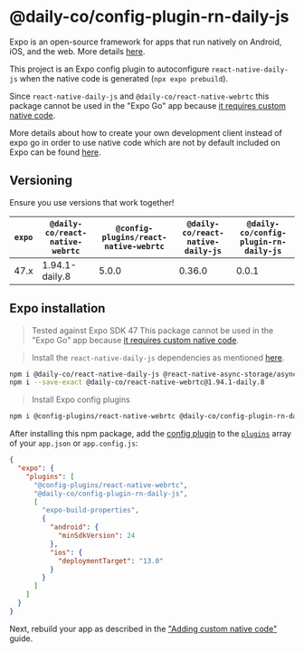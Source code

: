 # @daily-co/config-plugin-rn-daily-js

Expo is an open-source framework for apps that run natively on Android, iOS, and the web. More details [here](https://docs.expo.dev/introduction/expo/).

This project is an Expo config plugin to autoconfigure `react-native-daily-js` when the native code is generated (`npx expo prebuild`).

Since `react-native-daily-js` and `@daily-co/react-native-webrtc` this package cannot be used in the "Expo Go" app because [it requires custom native code](https://docs.expo.io/workflow/customizing/). 

More details about how to create your own development client instead of expo go in order to use native code which are not by default included on Expo can be found [here](https://docs.expo.dev/development/introduction/).

## Versioning

Ensure you use versions that work together!

| `expo` | `@daily-co/react-native-webrtc` | `@config-plugins/react-native-webrtc` | `@daily-co/react-native-daily-js` |`@daily-co/config-plugin-rn-daily-js` |
|--------|---------------------------------|---------------------------------------| --------------------------------- |------------------------------------- |
| 47.x   | 1.94.1-daily.8                  | 5.0.0                                 | 0.36.0                            |0.0.1                                 |


## Expo installation

> Tested against Expo SDK 47
> This package cannot be used in the "Expo Go" app because [it requires custom native code](https://docs.expo.io/workflow/customizing/).

> Install the `react-native-daily-js` dependencies as mentioned [here](https://github.com/daily-co/react-native-daily-js#installation).
```sh
npm i @daily-co/react-native-daily-js @react-native-async-storage/async-storage@^1.15.7 react-native-background-timer@^2.3.1
npm i --save-exact @daily-co/react-native-webrtc@1.94.1-daily.8
```

> Install Expo config plugins
```sh
npm i @config-plugins/react-native-webrtc @daily-co/config-plugin-rn-daily-js
```

After installing this npm package, add the [config plugin](https://docs.expo.io/guides/config-plugins/) to the [`plugins`](https://docs.expo.io/versions/latest/config/app/#plugins) array of your `app.json` or `app.config.js`:

```json
{
  "expo": {
    "plugins": [
      "@config-plugins/react-native-webrtc",
      "@daily-co/config-plugin-rn-daily-js",
      [
        "expo-build-properties",
        {
          "android": {
            "minSdkVersion": 24
          },
          "ios": {
            "deploymentTarget": "13.0"
          }
        }
      ]
    ]
  }
}
```

Next, rebuild your app as described in the ["Adding custom native code"](https://docs.expo.io/workflow/customizing/) guide.
